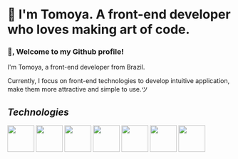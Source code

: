 # 👘 I'm Tomoya. A front-end developer who loves making art of code.
### 👺, Welcome to my Github profile!
I'm Tomoya, a front-end developer from Brazil.

Currently, I focus on front-end technologies to develop intuitive application, make them more attractive and simple to use.ツ
## *Technologies*
<p>
  <img src="https://cdn.jsdelivr.net/gh/devicons/devicon/icons/jquery/jquery-plain-wordmark.svg" width="60" height="60" />
  <img src="https://cdn.jsdelivr.net/gh/devicons/devicon/icons/javascript/javascript-original.svg" width="60" height="60"/>
  <img src="https://cdn.jsdelivr.net/gh/devicons/devicon/icons/typescript/typescript-original.svg" width="60" height="60"/>
  <img src="https://cdn.jsdelivr.net/gh/devicons/devicon/icons/react/react-original.svg" width="60" height="60"/>
  <img src="https://cdn.jsdelivr.net/gh/devicons/devicon/icons/html5/html5-original.svg" width="60" height="60"/>
  <img src="https://cdn.jsdelivr.net/gh/devicons/devicon/icons/css3/css3-original.svg" width="60" height="60"/>
  <img src="https://cdn.jsdelivr.net/gh/devicons/devicon/icons/tailwindcss/tailwindcss-plain.svg" width="60" height="60"/>
</p>

<!--
**Tomoyattm/tomoyattm** is a ✨ _special_ ✨ repository because its `README.md` (this file) appears on your GitHub profile.

Here are some ideas to get you started:

- 🔭 I’m currently working on ...
- 🌱 I’m currently learning ...
- 👯 I’m looking to collaborate on ...
- 🤔 I’m looking for help with ...
- 💬 Ask me about ...
- 📫 How to reach me: ...
- 😄 Pronouns: ...
- ⚡ Fun fact: ...
-->
